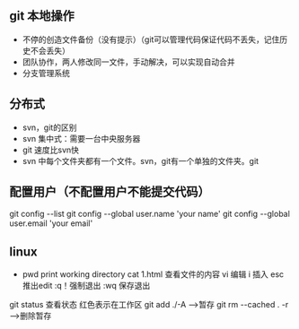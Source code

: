 ## git 本地操作
- 不停的创造文件备份（没有提示）（git可以管理代码保证代码不丢失，记住历史不会丢失）
- 团队协作，两人修改同一文件，手动解决，可以实现自动合并
- 分支管理系统
## 分布式
- svn，git的区别
- svn 集中式：需要一台中央服务器
- git 速度比svn快
- svn 中每个文件夹都有一个文件。svn，git有一个单独的文件夹。git

## 配置用户（不配置用户不能提交代码）
git config --list
git config --global user.name 'your name'
git config --global user.email  'your email'


## linux
- pwd print  working directory
cat 1.html 查看文件的内容
vi 编辑
i 插入 esc 推出edit :q！强制退出
:wq 保存退出

git status 查看状态
红色表示在工作区
git add ./-A -->暂存
git rm --cached . -r -->删除暂存
